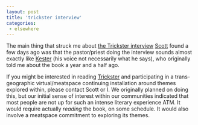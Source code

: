 ```yaml
---
layout: post
title: 'trickster interview'
categories:
 - elsewhere
---
```



The main thing that struck me about <a href="http://www.gracecathedral.org/enrichment/forum/for_20010325.shtml">the Trickster interview</a> <a href="http://www.integrationresearch.org/gravatt/">Scott</a> found a few days ago was that the pastor/priest doing the interview sounds almost exactly like <a href="http://vaux.net/">Kester</a> (his voice not necessarily what he says), who originally told me about the book a year and a half ago.



If you might be interested in reading <a href="http://www.amazon.com/exec/obidos/tg/detail/-/0374279284/qid=1074797842//ref=sr_8_xs_ap_i0_xgl14/002-7541289-9183229?v=glance&s=books&n=507846">Trickster</a> and participating in a trans-geographic virtual/meatspace continuing installation around themes explored within, please contact Scott or I. We originally planned on doing this, but our initial sense of interest within our communities indicated that most people are not up for such an intense literary experience ATM. It would require actually <em>reading</em> the book, on some schedule. It would also involve a meatspace commitment to exploring its themes.
